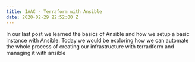 ```yaml
---
title: IAAC - Terraform with Ansible
date: 2020-02-29 22:52:00 Z
---
```


In our last post we learned the basics of Ansible and how we setup a basic instance with Ansible. Today we would be exploring how we can automate the whole  process of creating our infrastructure with terradform and managing it with ansible